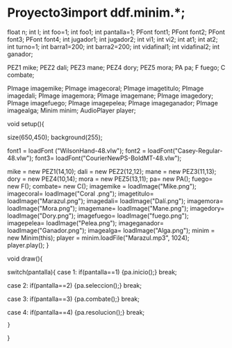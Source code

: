 # Proyecto3import ddf.minim.*;


float n;
int l;
int foo=1;
int foo1;
int pantalla=1;
PFont font1;
PFont font2; 
PFont font3;
PFont font4;
int jugador1;
int jugador2;
int vi1;
int vi2;
int at1;
int at2;
int turno=1;
int barra1=200;
int barra2=200;
int vidafinal1;
int vidafinal2;
int ganador;

PEZ1 mike;
PEZ2 dali;
PEZ3 mane;
PEZ4 dory;
PEZ5 mora;
PA pa;
F fuego;
C combate;

PImage imagemike;
PImage imagecoral;
PImage imagetitulo;
PImage imagedali;
PImage imagemora;
PImage imagemane;
PImage imagedory;
PImage imagefuego;
PImage imagepelea;
PImage imageganador;
PImage imagealga;
Minim minim;
AudioPlayer player;

void setup(){
  
  size(650,450);
  background(255);
  
  font1 = loadFont ("WilsonHand-48.vlw");
  font2 = loadFont("Casey-Regular-48.vlw");
  font3= loadFont("CourierNewPS-BoldMT-48.vlw");
  
  mike = new PEZ1(14,10);
  dali = new PEZ2(12,12);
  mane = new PEZ3(11,13);
  dory = new PEZ4(10,14);
  mora = new PEZ5(13,11);
  pa= new PA();
  fuego= new F();
  combate= new C();
imagemike = loadImage("Mike.png");
imagecoral= loadImage("Coral .png");
imagetitulo= loadImage("Marazul.png");
imagedali= loadImage("Dalí.png");
imagemora= loadImage("Mora.png");
imagemane= loadImage("Mane.png");
imagedory= loadImage("Dory.png");
imagefuego= loadImage("fuego.png");
imagepelea= loadImage("Pelea.png");
imageganador= loadImage("Ganador.png");
imagealga= loadImage("Alga.png");
minim = new Minim(this);
player = minim.loadFile("Marazul.mp3", 1024);
player.play();
}

void draw(){

  switch(pantalla){
case 1: 
      if(pantalla==1)
      {pa.inicio();}
      break;

case 2: 
      if(pantalla==2)
      {pa.seleccion();}
      break;

case 3: 
      if(pantalla==3)
      {pa.combate();}
      break;

case 4: 
      if(pantalla==4)
      {pa.resolucion();}
      break;
      
    }
}
